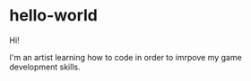 # hello-world

Hi!

I'm an artist learning how to code in order to imrpove my game development skills.
